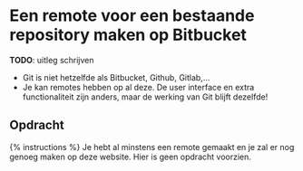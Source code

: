 # Een remote voor een bestaande repository maken op Bitbucket
**TODO**: uitleg schrijven

* Git is niet hetzelfde als Bitbucket, Github, Gitlab,...
* Je kan remotes hebben op al deze. De user interface en extra functionaliteit zijn anders, maar de werking van Git blijft dezelfde!

## Opdracht
{% instructions %}
Je hebt al minstens een remote gemaakt en je zal er nog genoeg maken op deze website. Hier is geen opdracht voorzien.
